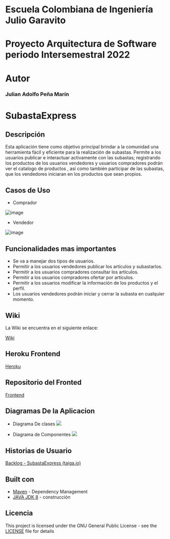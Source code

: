 # Escuela Colombiana de Ingeniería Julio Garavito

# Proyecto Arquitectura de Software periodo Intersemestral 2022

# Autor
### Julian Adolfo Peña Marín

# SubastaExpress

## Descripción
Esta aplicación tiene como objetivo principal brindar a la comunidad una herramienta fácil y eficiente para la realización de subastas. Permite a los usuarios publicar e interactuar activamente con las subastas; registrando los productos de los usuarios vendedores y usuarios compradores podrán ver el catalogo de productos , así como también participar de las subastas, que los vendedores iniciaran en los productos que sean propios.

## Casos de Uso
* Comprador

![image](https://user-images.githubusercontent.com/88836360/173448998-2412f7b2-5db7-4f16-b21b-303a0138f45b.png)

* Vendedor

![image](https://user-images.githubusercontent.com/88836360/173449287-26f6b20b-2a2c-40de-a55a-4786c32edb00.png)

## Funcionalidades mas importantes
* Se va a manejar dos tipos de usuarios.
* Permitir a los usuarios vendedores publicar los artículos y subastarlos.
* Permitir a los usuarios compradores consultar los artículos.
* Permitir a los usuarios compradores ofertar por artículos.
* Permitir a los usuarios modificar la información de los productos y el perfil.
* Los usuarios vendedores podrán iniciar y cerrar la subasta en cualquier momento.

## Wiki

La Wiki se encuentra en el siguiente enlace:

[Wiki](https://github.com/JulianP-24/Proyecto_ARSW_INTER_2022/wiki)

## Heroku Frontend
[Heroku](https://subasta-express-frontend.herokuapp.com/)

## Repositorio del Fronted
[Frontend](https://github.com/JulianP-24/Subasta-Express-Frontend.git)

## Diagramas De la Aplicacion

* Diagrama De clases
![](../Class%20Diagram0.png)

* Diagrama de Componentes
![](../Component%20Diagram0.png)

## Historias de Usuario
[Backlog - ](https://tree.taiga.io/project/julianpe-subastaexpress/backlog)[SubastaExpress](https://tree.taiga.io/project/julianpe-subastaexpress/backlog)[ (taiga.io)](https://tree.taiga.io/project/julianpe-subastaexpress/backlog)

## Built con

* [Maven](https://maven.apache.org/) - Dependency Management
* [JAVA JDK 8](http://www.oracle.com/technetwork/java/javase/overview/index.html) - construcción


## Licencia

This project is licensed under the GNU General Public License - see the [LICENSE](LICENSE) file for details

